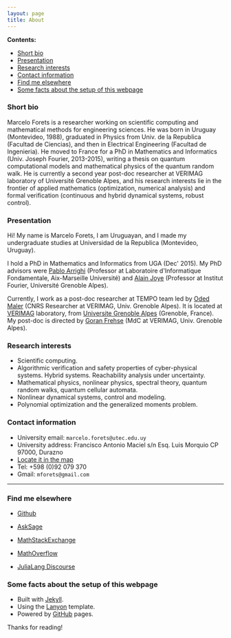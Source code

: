 ```yaml
---
layout: page
title: About
---
```


**Contents:**

- [Short bio](#short_bio)
- [Presentation](#presentation)
- [Research interests](#research_interests)
- [Contact information](#contact_information)
- [Find me elsewhere](#find_me_elsewhere)
- [Some facts about the setup of this webpage](#webpage)

### Short bio <a name="short_bio"></a>

<p class="message">
  Marcelo Forets is a researcher working on scientific computing and mathematical methods for engineering sciences. He was born in Uruguay (Montevideo, 1988), graduated in Physics from Univ. de la Republica (Facultad de Ciencias), and then in Electrical Engineering (Facultad de Ingenieria). He moved to France for a PhD in Mathematics and Informatics (Univ. Joseph Fourier, 2013-2015), writing a thesis on quantum computational models and mathematical physics of the quantum random walk. He is currently a second year post-doc researcher at VERIMAG laboratory of Université Grenoble Alpes, and his research interests lie in the frontier of applied mathematics (optimization, numerical analysis) and formal verification (continuous and hybrid dynamical systems, robust control).
</p>

### Presentation <a name="presentation"></a>

Hi! My name is Marcelo Forets, I am Uruguayan, and I made my undergraduate studies at Universidad de la Republica (Montevideo, Uruguay).

I hold a PhD in Mathematics and Informatics from UGA (Dec' 2015). My PhD advisors were [Pablo Arrighi](http://pageperso.lif.univ-mrs.fr/~pablo.arrighi/) (Professor at Laboratoire d'Informatique Fondamentale, Aix-Marseille Université) and [Alain Joye](https://www-fourier.ujf-grenoble.fr/~joye/) (Professor at Institut Fourier, Université Grenoble Alpes).

Currently, I work as a post-doc researcher at TEMPO team led by [Oded Maler](http://www-verimag.imag.fr/~maler/) (CNRS Researcher at VERIMAG, Univ. Grenoble Alpes). It is located at [VERIMAG](http://www-verimag.imag.fr/) laboratory, from [Universite Grenoble Alpes](http://www.univ-grenoble-alpes.fr/) (Grenoble, France). My post-doc is directed by [Goran Frehse](http://www.sites.google.com/site/frehseg/) (MdC at VERIMAG, Univ. Grenoble Alpes).

### Research interests <a name="research_interests"></a>

- Scientific computing.
- Algorithmic verification and safety properties of cyber-physical systems. Hybrid systems. Reachability analysis under uncertainty.
- Mathematical physics, nonlinear physics, spectral theory, quantum random walks, quantum cellular automata.
- Nonlinear dynamical systems, control and modeling.
- Polynomial optimization and the generalized moments problem.

### Contact information <a name="contact_information"></a>

- University email: `marcelo.forets@utec.edu.uy`
- University address: Francisco Antonio Maciel s/n Esq. Luis Morquio CP 97000, Durazno
- [Locate it in the map](https://www.google.com.uy/maps/place/UTEC+-+ITR+Centro+Sur+-+Durazno/@-33.3873557,-56.5204628,15.54z/data=!4m12!1m6!3m5!1s0x95a6ea7f912df1e9:0xb2e4f5934a4707ff!2sUTEC+-+ITR+Centro+Sur+-+Durazno!8m2!3d-33.3872582!4d-56.5149112!3m4!1s0x95a6ea7f912df1e9:0xb2e4f5934a4707ff!8m2!3d-33.3872582!4d-56.5149112?hl=es-419)
- Tel: +598 (0)92 079 370
- Gmail: `mforets@gmail.com`

----

### Find me elsewhere  <a name="find_me_elsewhere"></a>

- [Github](https://github.com/mforets)

- [AskSage](https://ask.sagemath.org/users/8657/mforets/)

- [MathStackExchange](https://math.stackexchange.com/users/331062/marcelo-forets)

- [MathOverflow](http://mathoverflow.net/users/90243/marcelo-forets)

- [JuliaLang Discourse](https://discourse.julialang.org/u/mforets/activity)

### Some facts about the setup of this webpage <a name="webpage"></a>

<!-- to justify each paragraph, we can use kramdown's option: {: .text-justify}
but there is a simple way using modifying our css class, since it applies by default to all posts. see lanyon.css -->

* Built with [Jekyll](http://jekyllrb.com).
* Using the [Lanyon](http://lanyon.getpoole.com) template.
* Powered by [GitHub](https://github.com) pages.

Thanks for reading!
